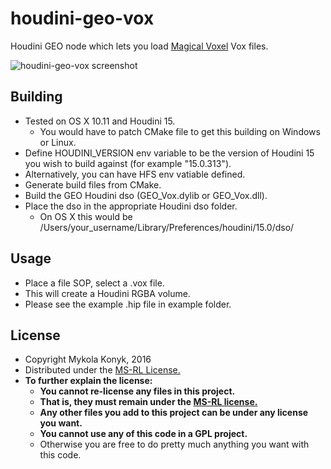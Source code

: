 # houdini-geo-vox

Houdini GEO node which lets you load [Magical Voxel](https://ephtracy.github.io/) Vox files.

![houdini-geo-vox screenshot](http://i.imgur.com/stmKung.png)

## Building

* Tested on OS X 10.11 and Houdini 15.
  * You would have to patch CMake file to get this building on Windows or Linux.
* Define HOUDINI_VERSION env variable to be the version of Houdini 15 you wish to build against (for example "15.0.313").
* Alternatively, you can have HFS env vatiable defined.
* Generate build files from CMake.
* Build the GEO Houdini dso (GEO_Vox.dylib or GEO_Vox.dll).
* Place the dso in the appropriate Houdini dso folder.
  * On OS X this would be /Users/your_username/Library/Preferences/houdini/15.0/dso/

## Usage

* Place a file SOP, select a .vox file.
* This will create a Houdini RGBA volume.
* Please see the example .hip file in example folder.

## License

* Copyright Mykola Konyk, 2016
* Distributed under the [MS-RL License.](http://opensource.org/licenses/MS-RL)
* **To further explain the license:**
  * **You cannot re-license any files in this project.**
  * **That is, they must remain under the [MS-RL license.](http://opensource.org/licenses/MS-RL)**
  * **Any other files you add to this project can be under any license you want.**
  * **You cannot use any of this code in a GPL project.**
  * Otherwise you are free to do pretty much anything you want with this code.
